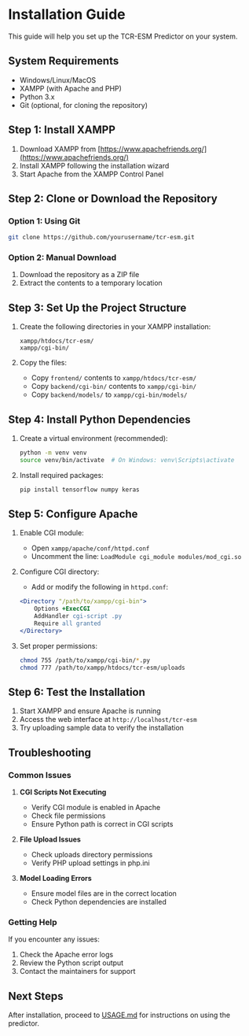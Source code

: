 # Installation Guide

This guide will help you set up the TCR-ESM Predictor on your system.

## System Requirements

- Windows/Linux/MacOS
- XAMPP (with Apache and PHP)
- Python 3.x
- Git (optional, for cloning the repository)

## Step 1: Install XAMPP

1. Download XAMPP from [https://www.apachefriends.org/](https://www.apachefriends.org/)
2. Install XAMPP following the installation wizard
3. Start Apache from the XAMPP Control Panel

## Step 2: Clone or Download the Repository

### Option 1: Using Git
```bash
git clone https://github.com/yourusername/tcr-esm.git
```

### Option 2: Manual Download
1. Download the repository as a ZIP file
2. Extract the contents to a temporary location

## Step 3: Set Up the Project Structure

1. Create the following directories in your XAMPP installation:
   ```
   xampp/htdocs/tcr-esm/
   xampp/cgi-bin/
   ```

2. Copy the files:
   - Copy `frontend/` contents to `xampp/htdocs/tcr-esm/`
   - Copy `backend/cgi-bin/` contents to `xampp/cgi-bin/`
   - Copy `backend/models/` to `xampp/cgi-bin/models/`

## Step 4: Install Python Dependencies

1. Create a virtual environment (recommended):
   ```bash
   python -m venv venv
   source venv/bin/activate  # On Windows: venv\Scripts\activate
   ```

2. Install required packages:
   ```bash
   pip install tensorflow numpy keras
   ```

## Step 5: Configure Apache

1. Enable CGI module:
   - Open `xampp/apache/conf/httpd.conf`
   - Uncomment the line: `LoadModule cgi_module modules/mod_cgi.so`

2. Configure CGI directory:
   - Add or modify the following in `httpd.conf`:
   ```apache
   <Directory "/path/to/xampp/cgi-bin">
       Options +ExecCGI
       AddHandler cgi-script .py
       Require all granted
   </Directory>
   ```

3. Set proper permissions:
   ```bash
   chmod 755 /path/to/xampp/cgi-bin/*.py
   chmod 777 /path/to/xampp/htdocs/tcr-esm/uploads
   ```

## Step 6: Test the Installation

1. Start XAMPP and ensure Apache is running
2. Access the web interface at `http://localhost/tcr-esm`
3. Try uploading sample data to verify the installation

## Troubleshooting

### Common Issues

1. **CGI Scripts Not Executing**
   - Verify CGI module is enabled in Apache
   - Check file permissions
   - Ensure Python path is correct in CGI scripts

2. **File Upload Issues**
   - Check uploads directory permissions
   - Verify PHP upload settings in php.ini

3. **Model Loading Errors**
   - Ensure model files are in the correct location
   - Check Python dependencies are installed

### Getting Help

If you encounter any issues:
1. Check the Apache error logs
2. Review the Python script output
3. Contact the maintainers for support

## Next Steps

After installation, proceed to [USAGE.md](USAGE.md) for instructions on using the predictor. 